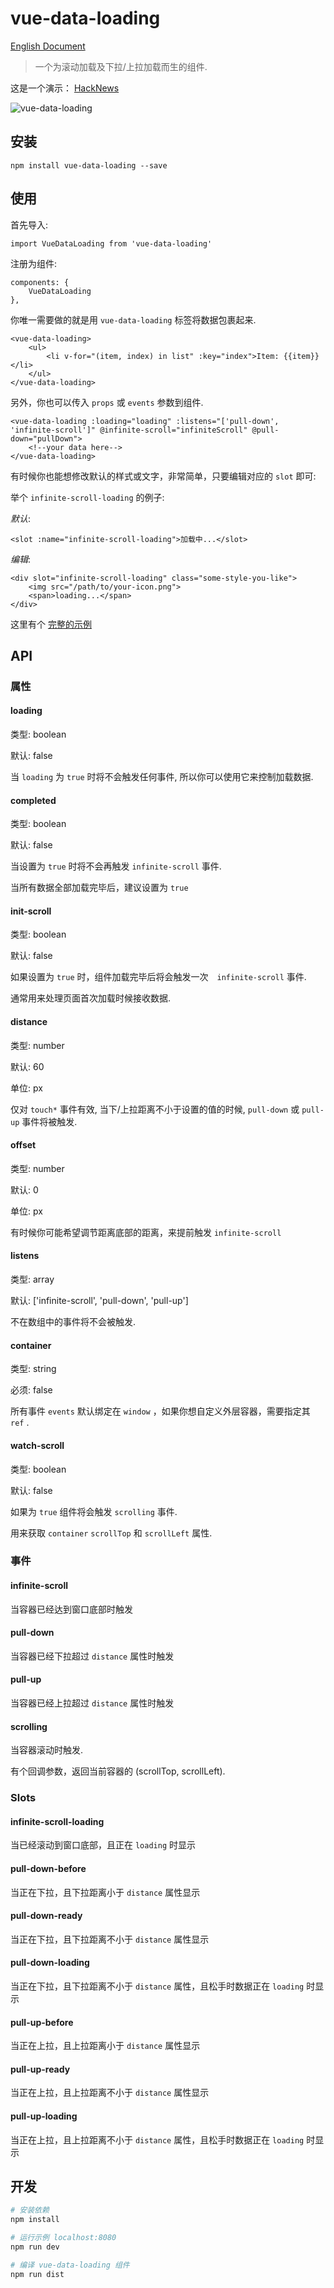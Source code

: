 # vue-data-loading

[English Document](https://github.com/bedlate/vue-data-loading)

> 一个为滚动加载及下拉/上拉加载而生的组件.

这是一个演示： [HackNews](http://hacknews.xyz)

![vue-data-loading](https://github.com/bedlate/vue-data-loading/raw/master/screenshot.gif)


## 安装

    npm install vue-data-loading --save

## 使用

首先导入:

    import VueDataLoading from 'vue-data-loading'
    
注册为组件:

    components: {
        VueDataLoading
    },

你唯一需要做的就是用 `vue-data-loading` 标签将数据包裹起来.

    <vue-data-loading>
        <ul>
            <li v-for="(item, index) in list" :key="index">Item: {{item}}</li>
        </ul>
    </vue-data-loading>

另外，你也可以传入 `props` 或 `events` 参数到组件.

    <vue-data-loading :loading="loading" :listens="['pull-down', 'infinite-scroll']" @infinite-scroll="infiniteScroll" @pull-down="pullDown">
        <!--your data here-->
    </vue-data-loading>

有时候你也能想修改默认的样式或文字，非常简单，只要编辑对应的 `slot` 即可:

举个 `infinite-scroll-loading` 的例子:

*默认*:

    <slot :name="infinite-scroll-loading">加载中...</slot>

*编辑*:

    <div slot="infinite-scroll-loading" class="some-style-you-like">
        <img src="/path/to/your-icon.png">
        <span>loading...</span>
    </div>


这里有个 [完整的示例](https://github.com/bedlate/vue-data-loading/blob/master/example/App.vue)

## API

### 属性

#### loading

类型: boolean

默认: false

当 `loading` 为 `true` 时将不会触发任何事件, 所以你可以使用它来控制加载数据.

#### completed

类型: boolean

默认: false

当设置为 `true` 时将不会再触发 `infinite-scroll` 事件.

当所有数据全部加载完毕后，建议设置为 `true`

#### init-scroll

类型: boolean

默认: false

如果设置为 `true` 时，组件加载完毕后将会触发一次　`infinite-scroll` 事件.

通常用来处理页面首次加载时候接收数据.

#### distance

类型: number

默认: 60

单位: px

仅对 `touch*` 事件有效, 当下/上拉距离不小于设置的值的时候, `pull-down` 或 `pull-up` 事件将被触发.

#### offset

类型: number

默认: 0

单位: px

有时候你可能希望调节距离底部的距离，来提前触发 `infinite-scroll`

#### listens

类型: array

默认: ['infinite-scroll', 'pull-down', 'pull-up']

不在数组中的事件将不会被触发.

#### container

类型: string

必须: false

所有事件 `events` 默认绑定在 `window` ，如果你想自定义外层容器，需要指定其 `ref` .

#### watch-scroll

类型: boolean

默认: false

如果为 `true` 组件将会触发 `scrolling` 事件.

用来获取 `container` `scrollTop` 和 `scrollLeft` 属性.

### 事件

#### infinite-scroll

当容器已经达到窗口底部时触发

#### pull-down

当容器已经下拉超过 `distance` 属性时触发

#### pull-up

当容器已经上拉超过 `distance` 属性时触发

#### scrolling

当容器滚动时触发.

有个回调参数，返回当前容器的 (scrollTop, scrollLeft).


### Slots

#### infinite-scroll-loading

当已经滚动到窗口底部，且正在 `loading` 时显示

#### pull-down-before

当正在下拉，且下拉距离小于 `distance` 属性显示

#### pull-down-ready

当正在下拉，且下拉距离不小于 `distance` 属性显示

#### pull-down-loading

当正在下拉，且下拉距离不小于 `distance` 属性，且松手时数据正在 `loading` 时显示

#### pull-up-before

当正在上拉，且上拉距离小于 `distance` 属性显示

#### pull-up-ready

当正在上拉，且上拉距离不小于 `distance` 属性显示

#### pull-up-loading

当正在上拉，且上拉距离不小于 `distance` 属性，且松手时数据正在 `loading` 时显示


## 开发

``` bash
# 安装依赖
npm install

# 运行示例 localhost:8080
npm run dev

# 编译 vue-data-loading 组件
npm run dist
```

